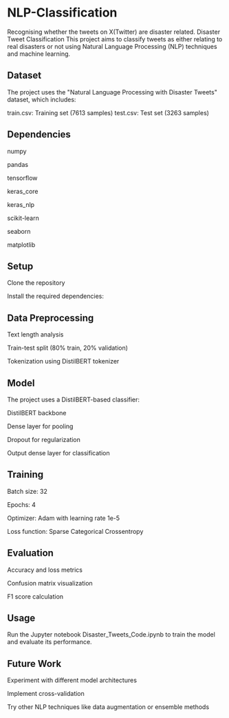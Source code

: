 # NLP-Classification
Recognising whether the tweets on X(Twitter) are disaster related.
Disaster Tweet Classification
This project aims to classify tweets as either relating to real disasters or not using Natural Language Processing (NLP) techniques and machine learning.

## Dataset
The project uses the "Natural Language Processing with Disaster Tweets" dataset, which includes:

train.csv: Training set (7613 samples)
test.csv: Test set (3263 samples)

## Dependencies
numpy

pandas

tensorflow

keras_core

keras_nlp

scikit-learn

seaborn

matplotlib

## Setup
Clone the repository

Install the required dependencies:

## Data Preprocessing
Text length analysis

Train-test split (80% train, 20% validation)

Tokenization using DistilBERT tokenizer

## Model
The project uses a DistilBERT-based classifier:

DistilBERT backbone

Dense layer for pooling

Dropout for regularization

Output dense layer for classification

## Training
Batch size: 32

Epochs: 4

Optimizer: Adam with learning rate 1e-5

Loss function: Sparse Categorical Crossentropy

## Evaluation

Accuracy and loss metrics

Confusion matrix visualization

F1 score calculation

## Usage
Run the Jupyter notebook Disaster_Tweets_Code.ipynb to train the model and evaluate its performance.

## Future Work
Experiment with different model architectures

Implement cross-validation

Try other NLP techniques like data augmentation or ensemble methods
